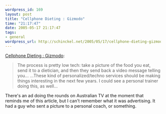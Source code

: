 ```yaml
--- 
wordpress_id: 169
layout: post
title: "Cellphone Dieting : Gizmodo"
time: "21:17:47"
date: 2005-05-17 21:17:47
tags: 
- general
wordpress_url: http://schinckel.net/2005/05/17/cellphone-dieting-gizmodo/
---
```

[Cellphone Dieting : Gizmodo][1]: 

> The process is pretty low tech: take a picture of the food you eat, send it to a dietician, and then they send back a video message telling you... ...These kind of personalized/techno services should be making things interesting in the next few years. I could see a personal trainer doing this, as well...

There's an ad doing the rounds on Australian TV at the moment that reminds me of this article, but I can't remember what it was advertising. It had a guy who sent a picture to a personal coach, or something. 

   [1]: http://www.gizmodo.com/gadgets/cellphones/cellphone-dieting-103625.php

